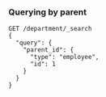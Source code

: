 ### Querying by parent

```
GET /department/_search
{
  "query": {
    "parent_id": {
      "type": "employee",
      "id": 1
    }
  }
}
```